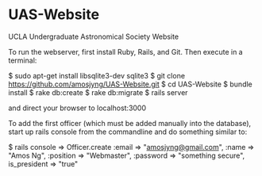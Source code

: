 UAS-Website
===========

UCLA Undergraduate Astronomical Society Website

To run the webserver, first install Ruby, Rails, and Git. Then execute in a terminal:

$ sudo apt-get install libsqlite3-dev sqlite3
$ git clone https://github.com/amosjyng/UAS-Website.git
$ cd UAS-Website
$ bundle install
$ rake db:create
$ rake db:migrate
$ rails server

and direct your browser to localhost:3000

To add the first officer (which must be added manually into the database), start up rails console from the commandline and do something similar to:

$ rails console
=> Officer.create :email => "amosjyng@gmail.com", :name => "Amos Ng", :position => "Webmaster", :password => "something secure", is_president => "true"
